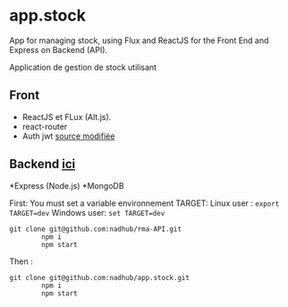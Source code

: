 # app.stock

App  for managing  stock, using Flux and ReactJS for the Front End and Express on Backend (API). 

Application de gestion de stock utilisant

## Front
* ReactJS et FLux (Alt.js). 
* react-router
* Auth jwt     [source modifiée](https://goo.gl/C6hK4b)
    
## Backend   [ici](https://goo.gl/WqKDSV)
*Express (Node.js)
*MongoDB


 First:  You must set a variable environnement TARGET: 
 Linux user : ``` export TARGET=dev ```
 Windows user: ``` set TARGET=dev ```

 ```
 git clone git@github.com:nadhub/rma-API.git 
         npm i
         npm start 
```
           
 Then :  
 ```
 git clone git@github.com:nadhub/app.stock.git
         npm i
         npm start   
```

